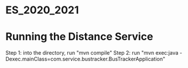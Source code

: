 # ES_2020_2021

# Running the Distance Service
Step 1: into the directory, run "mvn compile"
Step 2: run "mvn exec:java -Dexec.mainClass=com.service.bustracker.BusTrackerApplication"
